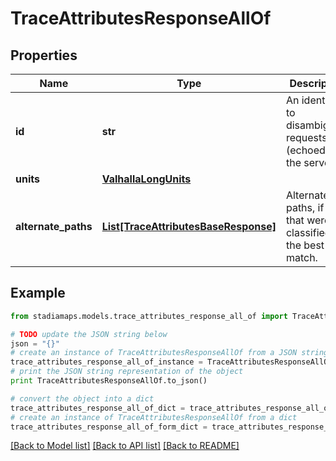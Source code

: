 # TraceAttributesResponseAllOf


## Properties
Name | Type | Description | Notes
------------ | ------------- | ------------- | -------------
**id** | **str** | An identifier to disambiguate requests (echoed by the server). | [optional] 
**units** | [**ValhallaLongUnits**](ValhallaLongUnits.md) |  | [optional] 
**alternate_paths** | [**List[TraceAttributesBaseResponse]**](TraceAttributesBaseResponse.md) | Alternate paths, if any, that were not classified as the best match. | [optional] 

## Example

```python
from stadiamaps.models.trace_attributes_response_all_of import TraceAttributesResponseAllOf

# TODO update the JSON string below
json = "{}"
# create an instance of TraceAttributesResponseAllOf from a JSON string
trace_attributes_response_all_of_instance = TraceAttributesResponseAllOf.from_json(json)
# print the JSON string representation of the object
print TraceAttributesResponseAllOf.to_json()

# convert the object into a dict
trace_attributes_response_all_of_dict = trace_attributes_response_all_of_instance.to_dict()
# create an instance of TraceAttributesResponseAllOf from a dict
trace_attributes_response_all_of_form_dict = trace_attributes_response_all_of.from_dict(trace_attributes_response_all_of_dict)
```
[[Back to Model list]](../README.md#documentation-for-models) [[Back to API list]](../README.md#documentation-for-api-endpoints) [[Back to README]](../README.md)


